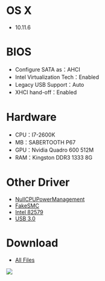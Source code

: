 # OS X
- 10.11.6


# BIOS
- Configure SATA as：AHCI
- Intel Virtualization Tech：Enabled
- Legacy USB Support：Auto
- XHCI hand-off：Enabled


# Hardware
- CPU：I7-2600K
- MB：SABERTOOTH P67
- GPU：Nvidia Quadro 600 512M
- RAM：Kingston DDR3 1333 8G


# Other Driver
* [NullCPUPowerManagement](https://www.tonymacx86.com/resources/nullcpupowermanagement.268)
* [FakeSMC](https://www.tonymacx86.com/resources/fakesmc.282)
* [Intel 82579](https://bitbucket.org/RehabMan/os-x-intel-network/downloads/RehabMan-IntelMausiEthernet-v2-2016-0419.zip)
* [USB 3.0](https://bitbucket.org/RehabMan/os-x-generic-usb3/downloads/RehabMan-Generic-USB3-2015-1215.zip)


# Download
* [All Files](https://bitbucket.org/ChengYouFang/hackintosh/downloads/SABERTOOTH%20P67.zip) 


![](https://1.bp.blogspot.com/--hU6NavqU6A/WBk9SO61EZI/AAAAAAAAH9Q/cxS9KMiGntMdc1VXhfHEC0Vl_hIoxateQCLcB/s1600/Screen%2BShot%2B2016-11-02%2Bat%2B6.48.38%2BAM.png)